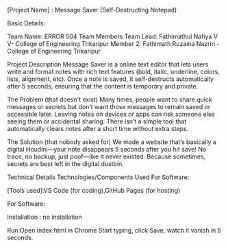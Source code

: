 
 
 [Project Name] : Message Saver (Self-Destructing Notepad)

Basic Details:
		
Team Name: ERROR 504
Team Members
Team Lead: Fathimathul Nafiya V V- College of Engineering Trikaripur
Member 2: Fathimath Ruzaina Nazrin - College of Engineering Trikaripur

Project Description
Message Saver is a online text editor that lets users write and format notes with rich text features (bold, italic, underline, colors, lists, alignment, etc).
Once a note is saved, it self-destructs automatically after 5 seconds, ensuring that the content is temporary and private.


The Problem (that doesn't exist)
Many times, people want to share quick messages or secrets but don’t want those messages to remain saved or accessible later. Leaving notes on devices or apps can risk someone else seeing them or accidental sharing. There isn’t a simple tool that automatically clears notes after a short time without extra steps.

The Solution (that nobody asked for)
We made a website that’s basically a digital Houdini—your note disappears 5 seconds after you hit save! No trace, no backup, just poof—like it never existed. Because sometimes, secrets are best left in the digital dustbin. 

Technical Details
Technologies/Components Used
For Software:

[Languages used]:HTML,CSS,JavaScript
[Frameworks used]: None (pure vanilla HTML, CSS, and JS)
[Libraries used]: None
[Tools used]:VS Code (for coding),GitHub Pages (for hosting)

For Software:

Installation : no installation

Run:Open index.html in Chrome
    Start typing, click Save, watch it vanish in 5 seconds.

